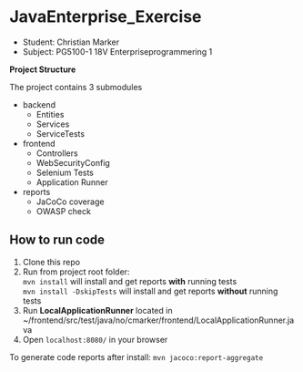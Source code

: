 # JavaEnterprise_Exercise

* Student: Christian Marker
* Subject: PG5100-1 18V Enterpriseprogrammering 1

**Project Structure**

The project contains 3 submodules
* backend
    * Entities
    * Services
    * ServiceTests
* frontend
    * Controllers
    * WebSecurityConfig
    * Selenium Tests
    * Application Runner
* reports
    * JaCoCo coverage
    * OWASP check

## How to run code

1. Clone this repo
2. Run from project root folder: 
<br/> ```mvn install``` will install and get reports **with** running tests
<br/> ```mvn install -DskipTests``` will install and get reports **without** running tests
3. Run **LocalApplicationRunner** located in ~/frontend/src/test/java/no/cmarker/frontend/LocalApplicationRunner.java
4. Open ```localhost:8080/``` in your browser

To generate code reports after install:
```mvn jacoco:report-aggregate```